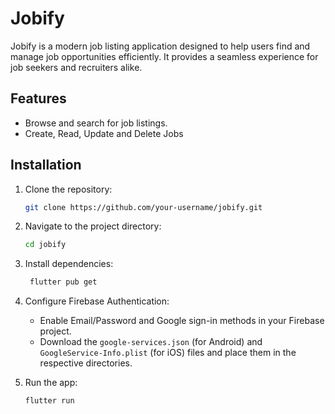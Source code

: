 # Jobify

Jobify is a modern job listing application designed to help users find and manage job opportunities efficiently. It provides a seamless experience for job seekers and recruiters alike.

## Features

- Browse and search for job listings.
- Create, Read, Update and Delete Jobs

## Installation

1. Clone the repository:
    ```bash
    git clone https://github.com/your-username/jobify.git
    ```
2. Navigate to the project directory:
    ```bash
    cd jobify
    ```
3. Install dependencies:
    ```bash
     flutter pub get
     ```

4. Configure Firebase Authentication:
    - Enable Email/Password and Google sign-in methods in your Firebase project.
    - Download the `google-services.json` (for Android) and `GoogleService-Info.plist` (for iOS) files and place them in the respective directories.

5. Run the app:
    ```bash
    flutter run
    ```
